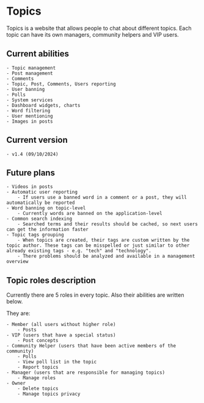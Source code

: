 # Topics
Topics is a website that allows people to chat about different topics. Each topic can have its own managers, community helpers and VIP users.

## Current abilities
    - Topic management
    - Post management
    - Comments
    - Topic, Post, Comments, Users reporting
    - User banning
    - Polls
    - System services
    - Dashboard widgets, charts
    - Word filtering
    - User mentioning
    - Images in posts

## Current version
    - v1.4 (09/10/2024)

## Future plans
    - Videos in posts
    - Automatic user reporting
        - If users use a banned word in a comment or a post, they will automatically be reported
    - Word banning on topic-level
        - Currently words are banned on the application-level
    - Common search indexing
        - Searched terms and their results should be cached, so next users can get the information faster
    - Topic tags grouping
        - When topics are created, their tags are custom written by the topic author. These tags can be misspelled or just similar to other already existing tags - e.g. "tech" and "technology".
        - There problems should be analyzed and available in a management overview

## Topic roles description
Currently there are 5 roles in every topic. Also their abilities are written below.

They are:

    - Member (all users without higher role)
        - Posts
    - VIP (users that have a special status)
        - Post concepts
    - Community Helper (users that have been active members of the community)
        - Polls
        - View poll list in the topic
        - Report topics
    - Manager (users that are responsible for managing topics)
        - Manage roles
    - Owner
        - Delete topics
        - Manage topics privacy